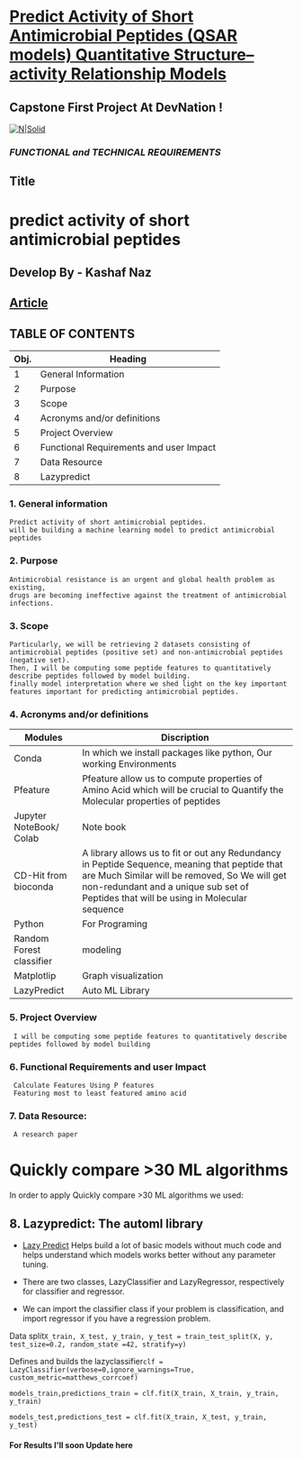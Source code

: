    # [Predict Activity of Short Antimicrobial Peptides (QSAR models) Quantitative Structure–activity Relationship Models ](https://medium.com/@Kashaf_Naz/predict-activity-of-short-antimicrobial-peptides-qsar-models-quantitative-structure-activity-aa06638e4342)

   ## Capstone First Project At DevNation !
[![N|Solid](https://uploads-ssl.webflow.com/5ff6c1dbc139fb9bf9f6a511/6089ced541a4550bbc1e1a65_Dev__1_-removebg-preview.png)](https://uploads-ssl.webflow.com/5ff6c1dbc139fb9bf9f6a511/6089ced541a4550bbc1e1a65_Dev__1_-removebg-preview.png)



   ### **_FUNCTIONAL and TECHNICAL REQUIREMENTS_**


   ## **Title**


  # predict activity of short antimicrobial peptides

## Develop By -  Kashaf Naz

## [Article](https://medium.com/@Kashaf_Naz/predict-activity-of-short-antimicrobial-peptides-qsar-models-quantitative-structure-activity-aa06638e4342)





## __TABLE OF CONTENTS__

**Obj.**	|**Heading**
-----------|---------------------------------------
1|	General Information 	
2|	Purpose	
3|	Scope	
4|	Acronyms and/or definitions	
5|	Project Overview	
6|	Functional Requirements and user Impact	
7|	Data Resource	
8|      Lazypredict




### 1. **General information**
    Predict activity of short antimicrobial peptides.
    will be building a machine learning model to predict antimicrobial peptides
	
### **2. Purpose**
    Antimicrobial resistance is an urgent and global health problem as existing,
    drugs are becoming ineffective against the treatment of antimicrobial infections.
    
    
  ### 3. **Scope**
    Particularly, we will be retrieving 2 datasets consisting of antimicrobial peptides (positive set) and non-antimicrobial peptides (negative set).
    Then, I will be computing some peptide features to quantitatively describe peptides followed by model building.
    finally model interpretation where we shed light on the key important features important for predicting antimicrobial peptides.
    
    
    
### 4.  **Acronyms and/or definitions**

Modules      |  Discription
-------------|------------------------------------------------
 Conda	       |In which we install packages like python, Our working Environments
Pfeature      |Pfeature allow us to compute properties of Amino Acid which will be crucial to Quantify the Molecular properties of peptides 
Jupyter NoteBook/ Colab	|  Note book
CD-Hit from bioconda	|A library allows us to fit or out any Redundancy in Peptide Sequence, meaning that peptide that are Much Similar will be removed, So We will get non-redundant and a unique sub set of Peptides that will be using in Molecular sequence
Python	|For Programing
Random Forest classifier|	modeling
Matplotlip|	Graph visualization
LazyPredict | Auto ML Library




### 5.  **Project Overview**
     I will be computing some peptide features to quantitatively describe peptides followed by model building
     
     
### **6.  Functional Requirements and user Impact**
     Calculate Features Using P features
     Featuring most to least featured amino acid
     
     
### **7. Data Resource:**
     A research paper

# **Quickly compare >30 ML algorithms**

In order to apply Quickly compare >30 ML algorithms​
we used:

## 8. **Lazypredict: The automl library​**

- [Lazy Predict](https://shyambhu20.blogspot.com/2021/01/what-is-lazypredict-automl-library-and.html) Helps build a lot of basic models without much code and helps understand
which models works better without any parameter tuning.

- There are two classes, LazyClassifier and LazyRegressor, respectively for classifier and regressor.
- We can import the classifier class if your problem is classification, and import regressor if you have a regression problem.​

Data split​    `X_train, X_test, y_train, y_test = train_test_split(X, y, test_size=0.2, random_state =42, stratify=y)​`
	
Defines and builds the lazyclassifier​  `clf = LazyClassifier(verbose=0,ignore_warnings=True, custom_metric=matthews_corrcoef)​`

`models_train,predictions_train = clf.fit(X_train, X_train, y_train, y_train)​`

`models_test,predictions_test = clf.fit(X_train, X_test, y_train, y_test)​`

#### For Results I'll soon Update here



